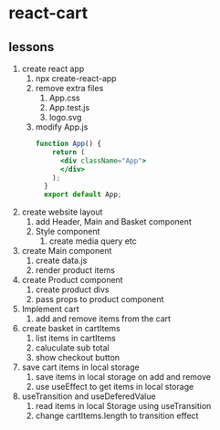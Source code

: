 # react-cart

## lessons

1. create react app
   1. npx create-react-app
   2. remove extra files
      1. App.css
      2. App.test.js
      3. logo.svg
   3. modify App.js
      ```jsx
      function App() {
          return (
            <div className="App">
            </div>
          );
        }
        export default App;
        ```
2. create website layout
   1. add Header, Main and Basket component
   2. Style component
      1. create media query etc
3. create Main component
   1. create data.js
   2. render product items
4. create Product component
   1. create product divs
   2. pass props to product component
5. Implement cart
   1. add and remove items from the cart
6. create basket in cartItems
   1. list items in cartItems
   2. caluculate sub total
   3. show checkout button
7. save cart items in local storage
   1. save items in local storage on add and remove
   2. use useEffect to get items in local storage
8. useTransition and useDeferedValue
   1. read items in local Storage using useTransition
   2. change cartItems.length to transition effect